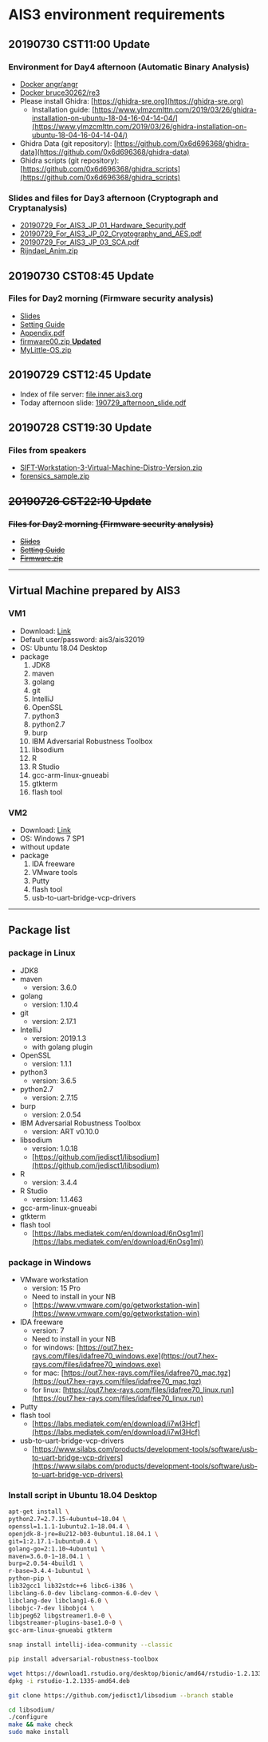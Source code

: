 # AIS3 environment requirements

## 20190730 CST11:00 Update
### Environment for Day4 afternoon (Automatic Binary Analysis)
- [Docker angr/angr](https://hub.docker.com/r/angr/angr/)
- [Docker bruce30262/re3](https://hub.docker.com/r/bruce30262/re3)
- Please install Ghidra: [https://ghidra-sre.org](https://ghidra-sre.org)
    - Installation guide: [https://www.ylmzcmlttn.com/2019/03/26/ghidra-installation-on-ubuntu-18-04-16-04-14-04/](https://www.ylmzcmlttn.com/2019/03/26/ghidra-installation-on-ubuntu-18-04-16-04-14-04/)
- Ghidra Data (git repository): [https://github.com/0x6d696368/ghidra-data](https://github.com/0x6d696368/ghidra-data)
- Ghidra scripts (git repository): [https://github.com/0x6d696368/ghidra_scripts](https://github.com/0x6d696368/ghidra_scripts)

### Slides and files for Day3 afternoon (Cryptograph and Cryptanalysis)
- [20190729_For_AIS3_JP_01_Hardware_Security.pdf](http://file.inner.ais3.org/20190729_For_AIS3_JP_01_Hardware_Security.pdf)
- [20190729_For_AIS3_JP_02_Cryptography_and_AES.pdf](http://file.inner.ais3.org/20190729_For_AIS3_JP_02_Cryptography_\&_AES.pdf)
- [20190729_For_AIS3_JP_03_SCA.pdf](http://file.inner.ais3.org/20190729_For_AIS3_JP_03_SCA.pdf)
- [Rijndael_Anim.zip](http://file.inner.ais3.org/Rijndael_Anim.zip)

## 20190730 CST08:45 Update
### Files for Day2 morning (Firmware security analysis)
- [Slides](https://drive.google.com/file/d/1iMCkudCihlUV6K4jMFpLo-sxKaJ9HfcA)
- [Setting Guide](https://drive.google.com/file/d/1R49PjB4HCIWQ9OcTICbVyvTQehjvcEMQ)
- [Appendix.pdf](http://file.inner.ais3.org/Appendix.pdf)
- [firmware00.zip **Updated**](http://file.inner.ais3.org/firmware00.zip)
- [MyLittle-OS.zip](http://file.inner.ais3.org/MyLittle-OS.zip)

## 20190729 CST12:45 Update
- Index of file server: [file.inner.ais3.org](http://file.inner.ais3.org)
- Today afternoon slide: [190729_afternoon_slide.pdf](http://file.inner.ais3.org/190729_afternoon_slide.pdf)

## 20190728 CST19:30 Update
### Files from speakers
- [SIFT-Workstation-3-Virtual-Machine-Distro-Version.zip](http://file.inner.ais3.org/SIFT-Workstation-3-Virtual-Machine-Distro-Version.zip)
- [forensics_sample.zip](http://file.inner.ais3.org/forensics_sample.zip)

## ~~20190726 CST22:10 Update~~
### ~~Files for Day2 morning (Firmware security analysis)~~
- ~~[Slides](https://drive.google.com/file/d/1iMCkudCihlUV6K4jMFpLo-sxKaJ9HfcA)~~
- ~~[Setting Guide](https://drive.google.com/file/d/1R49PjB4HCIWQ9OcTICbVyvTQehjvcEMQ)~~
- ~~[Firmware.zip](https://drive.google.com/file/d/1vPFrCycWKIfmNd-QaMKXus-7G28IEi6d)~~

----------

## Virtual Machine prepared by AIS3
### VM1
- Download: [Link](http://file.inner.ais3.org/Ubuntu_for_AIS3.ova)
- Default user/password: ais3/ais32019
- OS: Ubuntu 18.04 Desktop
- package
	1. JDK8
	2. maven
	3. golang
	4. git
	5. IntelliJ
	6. OpenSSL
	7. python3
	8. python2.7
	9. burp
	10. IBM Adversarial Robustness Toolbox 
	11. libsodium
	12. R
	13. R Studio
	14. gcc-arm-linux-gnueabi
	15. gtkterm
	16. flash tool

### VM2
- Download: [Link](http://file.inner.ais3.org/Windows_for_AIS3.ova)
- OS: Windows 7 SP1
- without update
- package
	1. IDA freeware 
	2. VMware tools
	3. Putty
	4. flash tool
	5. usb-to-uart-bridge-vcp-drivers

----------
## Package list
### package in Linux
- JDK8
- maven
	- version: 3.6.0
- golang
	- version: 1.10.4
- git
	- version: 2.17.1
- IntelliJ
	- version: 2019.1.3
	- with golang plugin
- OpenSSL
	- version: 1.1.1
- python3
	- version: 3.6.5
- python2.7
   - version: 2.7.15
- burp
	- version: 2.0.54
- IBM Adversarial Robustness Toolbox
	- version: ART v0.10.0
- libsodium
	- version: 1.0.18
	- [https://github.com/jedisct1/libsodium](https://github.com/jedisct1/libsodium)
- R
	- version: 3.4.4
- R Studio
	- version: 1.1.463
- gcc-arm-linux-gnueabi
- gtkterm
- flash tool
	- [https://labs.mediatek.com/en/download/6nOsg1ml](https://labs.mediatek.com/en/download/6nOsg1ml)

### package in Windows

- VMware workstation
	- version: 15 Pro
	- Need to install in your NB
	- [https://www.vmware.com/go/getworkstation-win](https://www.vmware.com/go/getworkstation-win)
- IDA freeware
	- version: 7
	- Need to install in your NB
	- for windows: [https://out7.hex-rays.com/files/idafree70_windows.exe](https://out7.hex-rays.com/files/idafree70_windows.exe)
	- for mac: [https://out7.hex-rays.com/files/idafree70_mac.tgz](https://out7.hex-rays.com/files/idafree70_mac.tgz)
	- for linux: [https://out7.hex-rays.com/files/idafree70_linux.run](https://out7.hex-rays.com/files/idafree70_linux.run)
- Putty
- flash tool
	- [https://labs.mediatek.com/en/download/i7wl3Hcf](https://labs.mediatek.com/en/download/i7wl3Hcf)
- usb-to-uart-bridge-vcp-drivers
	- [https://www.silabs.com/products/development-tools/software/usb-to-uart-bridge-vcp-drivers](https://www.silabs.com/products/development-tools/software/usb-to-uart-bridge-vcp-drivers)

### Install script in Ubuntu 18.04 Desktop
```bash
apt-get install \
python2.7=2.7.15-4ubuntu4~18.04 \
openssl=1.1.1-1ubuntu2.1~18.04.4 \
openjdk-8-jre=8u212-b03-0ubuntu1.18.04.1 \
git=1:2.17.1-1ubuntu0.4 \
golang-go=2:1.10~4ubuntu1 \
maven=3.6.0-1~18.04.1 \
burp=2.0.54-4build1 \
r-base=3.4.4-1ubuntu1 \
python-pip \
lib32gcc1 lib32stdc++6 libc6-i386 \
libclang-6.0-dev libclang-common-6.0-dev \
libclang-dev libclang1-6.0 \
libobjc-7-dev libobjc4 \
libjpeg62 libgstreamer1.0-0 \
libgstreamer-plugins-base1.0-0 \
gcc-arm-linux-gnueabi gtkterm

snap install intellij-idea-community --classic

pip install adversarial-robustness-toolbox

wget https://download1.rstudio.org/desktop/bionic/amd64/rstudio-1.2.1335-amd64.deb
dpkg -i rstudio-1.2.1335-amd64.deb

git clone https://github.com/jedisct1/libsodium --branch stable

cd libsodium/
./configure
make && make check
sudo make install
```
